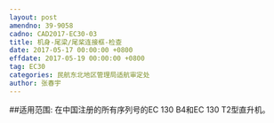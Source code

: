 ```yaml
---
layout: post
amendno: 39-9058
cadno: CAD2017-EC30-03
title: 机身-尾梁/尾桨连接框-检查
date: 2017-05-17 00:00:00 +0800
effdate: 2017-05-19 00:00:00 +0800
tag: EC30
categories: 民航东北地区管理局适航审定处
author: 张春宇
---
```


##适用范围:
在中国注册的所有序列号的EC 130 B4和EC 130 T2型直升机。

